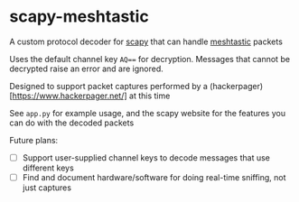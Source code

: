 # scapy-meshtastic

A custom protocol decoder for [scapy](https://scapy.net/) that can handle [meshtastic](https://meshtastic.org/) packets

Uses the default channel key `AQ==` for decryption. Messages that cannot be decrypted raise an error and are ignored.

Designed to support packet captures performed by a (hackerpager)[https://www.hackerpager.net/] at this time

See `app.py` for example usage, and the scapy website for the features you can do with the decoded packets

Future plans:
- [ ] Support user-supplied channel keys to decode messages that use different keys
- [ ] Find and document hardware/software for doing real-time sniffing, not just captures